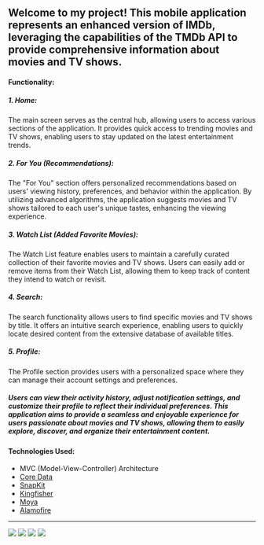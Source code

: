 ## Welcome to my project! This mobile application represents an enhanced version of IMDb, leveraging the capabilities of the TMDb API to provide comprehensive information about movies and TV shows. 

#### Functionality:
    
##### 1. Home:
The main screen serves as the central hub, allowing users to access various sections of the application.
It provides quick access to trending movies and TV shows, enabling users to stay updated on the latest entertainment trends.

##### 2. For You (Recommendations):
The "For You" section offers personalized recommendations based on users' viewing history, preferences, and behavior within the application.
By utilizing advanced algorithms, the application suggests movies and TV shows tailored to each user's unique tastes, enhancing the viewing experience.

##### 3. Watch List (Added Favorite Movies):
The Watch List feature enables users to maintain a carefully curated collection of their favorite movies and TV shows.
Users can easily add or remove items from their Watch List, allowing them to keep track of content they intend to watch or revisit.

##### 4. Search:
The search functionality allows users to find specific movies and TV shows by title.
It offers an intuitive search experience, enabling users to quickly locate desired content from the extensive database of available titles.

##### 5. Profile:
The Profile section provides users with a personalized space where they can manage their account settings and preferences.

##### Users can view their activity history, adjust notification settings, and customize their profile to reflect their individual preferences. This application aims to provide a seamless and enjoyable experience for users passionate about movies and TV shows, allowing them to easily explore, discover, and organize their entertainment content.

#### Technologies Used:
- MVC (Model-View-Controller) Architecture
- [Core Data](https://developer.apple.com/documentation/coredata/)
- [SnapKit](https://github.com/SnapKit/SnapKit)
- [Kingfisher](https://github.com/onevcat/Kingfisher)
- [Moya](https://github.com/Moya/Moya)
- [Alamofire](https://github.com/Alamofire/Alamofire)

--- 
![](Home.png)
![](details.png)
![](details2.png)
![](details3.png)